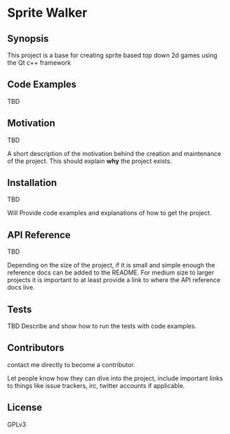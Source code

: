 # Sprite Walker


## Synopsis

This project is a base for creating sprite based top down 2d games using the Qt c++ framework

## Code Examples

TBD

## Motivation

TBD

A short description of the motivation behind the creation and maintenance of the project. This should explain **why** the project exists.

## Installation

TBD

Will Provide code examples and explanations of how to get the project.

## API Reference

TBD

Depending on the size of the project, if it is small and simple enough the reference docs can be added to the README. For medium size to larger projects it is important to at least provide a link to where the API reference docs live.

## Tests

TBD
Describe and show how to run the tests with code examples.

## Contributors

contact me directly to become a contributor.

Let people know how they can dive into the project, include important links to things like issue trackers, irc, twitter accounts if applicable.

## License

GPLv3
